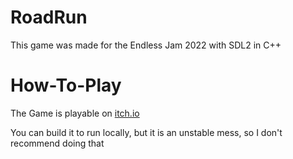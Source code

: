 # RoadRun

This game was made for the Endless Jam 2022 with SDL2 in C++

# How-To-Play

The Game is playable on [itch.io](https://samthedev32.itch.io/roadrun-jam)

You can build it to run locally, but it is an unstable mess, so I don't recommend doing that
